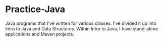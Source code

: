 # Practice-Java
Java programs that I've written for various classes. I've divided it up into Intro to Java and Data Structures. Within Intro to Java, I have stand-alone applications and Maven projects.